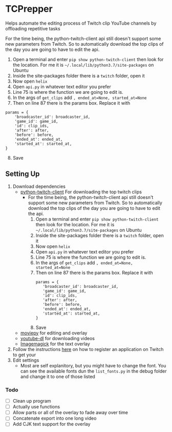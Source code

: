 # TCPrepper
Helps automate the editing process of Twitch clip YouTube channels by offloading repetitive tasks

For the time being, the python-twitch-client api still doesn't support some new parameters from Twitch. So to automatically download the top clips of the day you are going to have to edit the api.
1. Open a terminal and enter `pip show python-twitch-client` then look for the location. For me it is `~/.local/lib/python3.7/site-packages` on Ubuntu
2. Inside the site-packages folder there is a `twitch` folder, open it
3. Now open `helix`
4. Open `api.py` in whatever text editor you prefer
5. Line 75 is where the function we are going to edit is.
6. In the args of `get_clips` add `, ended_at=None, started_at=None`
7. Then on line 87 there is the params box. Replace it with

```
params = {
    'broadcaster_id': broadcaster_id,
    'game_id': game_id,
    'id': clip_ids,
    'after': after,
    'before': before,
    'ended_at': ended_at,
    'started_at': started_at,
}
```
8. Save


## Setting Up
1. Download dependencies
    - [python-twitch-client](https://github.com/tsifrer/python-twitch-client) For downloading the top twitch clips
        - For the time being, the python-twitch-client api still doesn't support some new parameters from Twitch. So to automatically download the top clips of the day you are going to have to edit the api.
            1. Open a terminal and enter `pip show python-twitch-client` then look for the location. For me it is `~/.local/lib/python3.7/site-packages` on Ubuntu
            2. Inside the site-packages folder there is a `twitch` folder, open it
            3. Now open `helix`
            4. Open `api.py` in whatever text editor you prefer
            5. Line 75 is where the function we are going to edit is.
            6. In the args of `get_clips` add `, ended_at=None, started_at=None`
            7. Then on line 87 there is the params box. Replace it with
                 ```
                params = {
                    'broadcaster_id': broadcaster_id,
                    'game_id': game_id,
                    'id': clip_ids,
                    'after': after,
                    'before': before,
                    'ended_at': ended_at,
                    'started_at': started_at,
                }
                ```
            8. Save
    - [moviepy](https://github.com/Zulko/moviepy) for editing and overlay
    - [youtube-dl](https://github.com/ytdl-org/youtube-dl) for downloading videos
    - [Imagemagick](https://imagemagick.org/index.php) for the text overlay
2. Follow the instructions [here](https://dev.twitch.tv/docs/api#step-1-setup) on how to register an application on Twitch to get your
3. Edit settings
    - Most are self explanitory, but you might have to change the font. You can see the available fonts dun the `list_fonts.py` in the debug folder and change it to one of those listed

### Todo
- [ ] Clean up program
- [ ] Actually use functions
- [ ] Allow parts or all of the overlay to fade away over time
- [ ] Concatenate export into one long video
- [ ] Add CJK text support for the overlay
